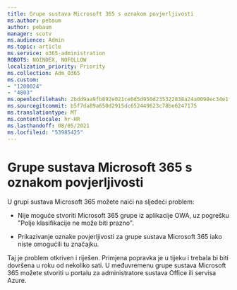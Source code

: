 ```yaml
---
title: Grupe sustava Microsoft 365 s oznakom povjerljivosti
ms.author: pebaum
author: pebaum
manager: scotv
ms.audience: Admin
ms.topic: article
ms.service: o365-administration
ROBOTS: NOINDEX, NOFOLLOW
localization_priority: Priority
ms.collection: Adm_O365
ms.custom:
- "1200024"
- "4803"
ms.openlocfilehash: 2bdd9aa9fb892e021ce0d5d950d235322838a24a0090ec34e1fe040cb1473113
ms.sourcegitcommit: b5f7da89a650d2915dc652449623c78be6247175
ms.translationtype: MT
ms.contentlocale: hr-HR
ms.lasthandoff: 08/05/2021
ms.locfileid: "53985425"
---
```

# <a name="microsoft-365-groups-showing-sensitivity-label"></a>Grupe sustava Microsoft 365 s oznakom povjerljivosti

U grupi sustava Microsoft 365 možete naići na sljedeći problem:

- Nije moguće stvoriti Microsoft 365 grupe iz aplikacije OWA, uz pogrešku "Polje klasifikacije ne može biti prazno".

- Prikazivanje oznake povjerljivosti za grupe sustava Microsoft 365 iako niste omogućili tu značajku.

Taj je problem otkriven i riješen. Primjena popravka je u tijeku i trebala bi biti dovršena u roku od nekoliko sati. U međuvremenu grupe sustava Microsoft 365 možete stvoriti u portalu za administratore sustava Office ili servisa Azure.  
